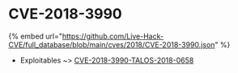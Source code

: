 # CVE-2018-3990
{% embed url="https://github.com/Live-Hack-CVE/full_database/blob/main/cves/2018/CVE-2018-3990.json" %}

* Exploitables ~> [CVE-2018-3990-TALOS-2018-0658](https://www.alice-snow.ru/2018/database/cve-2018-3990/cve-2018-3990-talos-2018-0658-exploitables)